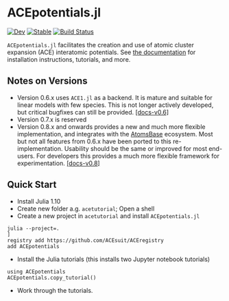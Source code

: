 # ACEpotentials.jl

[![Dev](https://img.shields.io/badge/docs-dev-blue.svg)](https://acesuit.github.io/ACEpotentials.jl/dev)
[![Stable](https://img.shields.io/badge/docs-stable-blue.svg)](https://acesuit.github.io/ACEpotentials.jl/stable)
[![Build Status](https://github.com/acesuit/ACEpotentials.jl/actions/workflows/CI.yml/badge.svg?branch=main)](https://github.com/acesuit/ACEpotentials.jl/actions/workflows/CI.yml?query=branch%3Amain)

`ACEpotentials.jl` facilitates the creation and use of atomic cluster expansion (ACE) interatomic potentials. See [the documentation](https://acesuit.github.io/ACEpotentials.jl/dev) for installation instructions, tutorials, and more.

## Notes on Versions

- Version 0.6.x uses `ACE1.jl` as a backend. It is mature and suitable for linear models with few species. This is not longer actively developed, but critical bugfixes can still be provided.  [[docs-v0.6]](https://acesuit.github.io/ACEpotentials.jl/v0.6/)
- Version 0.7.x is reserved
- Version 0.8.x and onwards provides a new and much more flexible implementation, and integrates with the [AtomsBase](https://github.com/JuliaMolSim/AtomsBase.jl) ecosystem. Most but not all features from 0.6.x have been ported to this re-implementation. Usability should be the same or improved for most end-users. For developers this provides a much more flexible framework for experimentation. [[docs-v0.8]](https://acesuit.github.io/ACEpotentials.jl/dev/)


## Quick Start 

- Install Julia 1.10 
- Create new folder a.g. `acetutorial`; Open a shell
- Create a new project in `acetutorial` and install `ACEpotentials.jl`
```
julia --project=. 
] 
registry add https://github.com/ACEsuit/ACEregistry
add ACEpotentials
```
- Install the Julia tutorials (this installs two Jupyter notebook tutorials)
```julia-repl
using ACEpotentials
ACEpotentials.copy_tutorial()
```
- Work through the tutorials.
